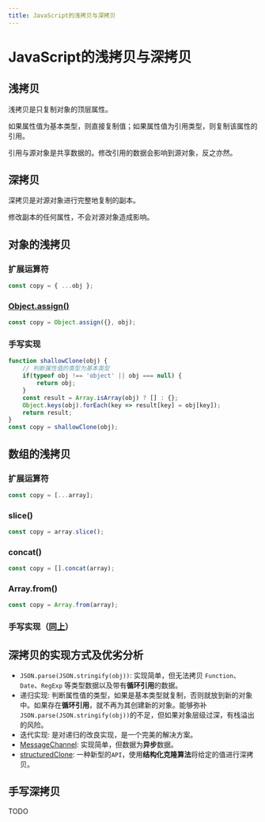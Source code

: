 ```yaml
---
title: JavaScript的浅拷贝与深拷贝
---
```


# JavaScript的浅拷贝与深拷贝 

## 浅拷贝

浅拷贝是只复制对象的顶层属性。

如果属性值为基本类型，则直接复制值；如果属性值为引用类型，则复制该属性的引用。

引用与源对象是共享数据的。修改引用的数据会影响到源对象，反之亦然。

## 深拷贝

深拷贝是对源对象进行完整地复制的副本。

修改副本的任何属性，不会对源对象造成影响。

## 对象的浅拷贝

### 扩展运算符

```js
const copy = { ...obj };
```

### [Object.assign()](https://developer.mozilla.org/zh-CN/docs/Web/JavaScript/Reference/Global_Objects/Object/assign)

```js
const copy = Object.assign({}, obj);
```

### 手写实现

```js
function shallowClone(obj) {
	// 判断属性值的类型为基本类型
	if(typeof obj !== 'object' || obj === null) {
		return obj;
	}
	const result = Array.isArray(obj) ? [] : {};
	Object.keys(obj).forEach(key => result[key] = obj[key]);
	return result;
}
const copy = shallowClone(obj);
```

## 数组的浅拷贝

### 扩展运算符

```js
const copy = [...array];
```

### slice()

```js
const copy = array.slice();
```

### concat()

```js
const copy = [].concat(array);
```

### Array.from()

```js
const copy = Array.from(array);
```

### 手写实现（[同上](#手写实现)）

## 深拷贝的实现方式及优劣分析

- `JSON.parse(JSON.stringify(obj))`: 实现简单，但无法拷贝 `Function`、`Date`、`RegExp` 等类型数据以及带有**循环引用**的数据。
- 递归实现: 判断属性值的类型，如果是基本类型就复制，否则就放到新的对象中。如果存在**循环引用**，就不再为其创建新的对象。能够弥补`JSON.parse(JSON.stringify(obj))`的不足，但如果对象层级过深，有栈溢出的风险。
- 迭代实现: 是对递归的改良实现，是一个完美的解决方案。
- [MessageChannel](https://developer.mozilla.org/zh-CN/docs/Web/API/MessageChannel): 实现简单，但数据为**异步**数据。
- [structuredClone](https://developer.mozilla.org/zh-CN/docs/Web/API/structuredClone): 一种新型的`API`，使用**结构化克隆算法**将给定的值进行深拷贝。

## 手写深拷贝

TODO